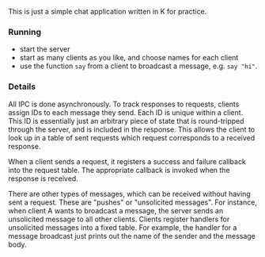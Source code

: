 This is just a simple chat application written in K for practice.

### Running

  * start the server
  * start as many clients as you like, and choose names for each client
  * use the function `say` from a client to broadcast a message,
    e.g. `say "hi"`.

### Details

All IPC is done asynchronously. To track responses to requests, clients assign
IDs to each message they send. Each ID is unique within a client. This ID is
essentially just an arbitrary piece of state that is round-tripped through the
server, and is included in the response. This allows the client to look up in a
table of sent requests which request corresponds to a received response.

When a client sends a request, it registers a success and failure callback into
the request table. The appropriate callback is invoked when the response is
received.

There are other types of messages, which can be received without having sent a
request. These are "pushes" or "unsolicited messages". For instance, when
client A wants to broadcast a message, the server sends an unsolicited message
to all other clients. Clients register handlers for unsolicited messages into a
fixed table. For example, the handler for a message broadcast just prints out
the name of the sender and the message body.
